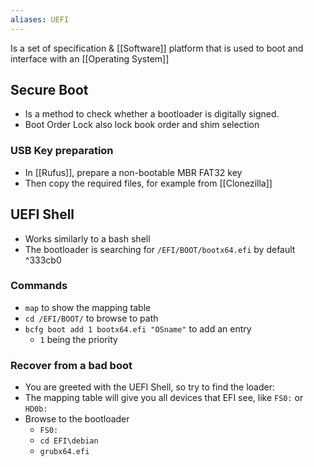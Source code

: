 ```yaml
---
aliases: UEFI
---
```

Is a set of specification & [[Software]] platform that is used to boot and interface with an [[Operating System]]
## Secure Boot
- Is a method to check whether a bootloader is digitally signed.
- Boot Order Lock also lock book order and shim selection
### USB Key preparation
- In [[Rufus]], prepare a non-bootable MBR FAT32 key
- Then copy the required files, for example from [[Clonezilla]]
## UEFI Shell
- Works similarly to a bash shell
- The bootloader is searching for `/EFI/BOOT/bootx64.efi` by default ^333cb0
### Commands
- `map` to show the mapping table
- `cd /EFI/BOOT/` to browse to path
- `bcfg boot add 1 bootx64.efi "OSname"` to add an entry
	- `1` being the priority
### Recover from a bad boot
- You are greeted with the UEFI Shell, so try to find the loader:
- The mapping table will give you all devices that EFI see, like `FS0:` or `HD0b:`
- Browse to the bootloader
	- `FS0:`
	- `cd EFI\debian`
	- `grubx64.efi`